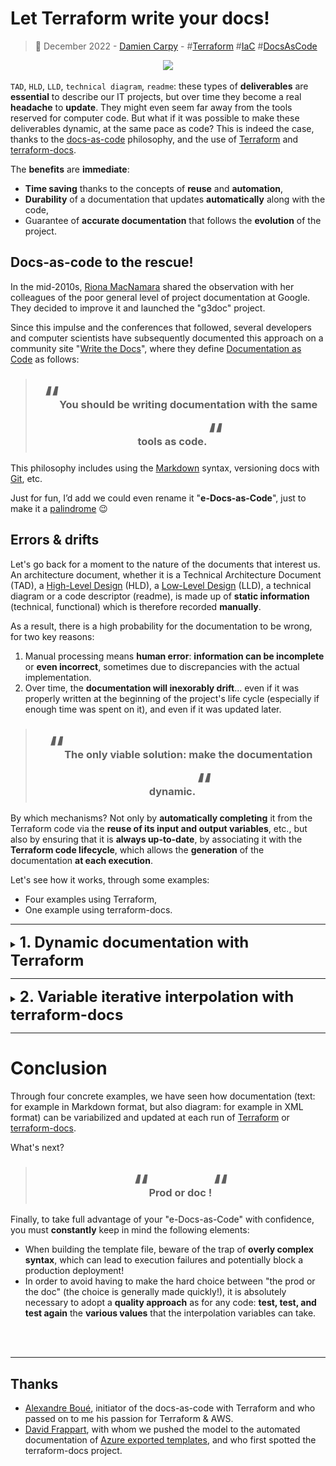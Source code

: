 # **Let Terraform write your docs!**

> :calendar: December 2022 - [Damien Carpy](https://github.com/DamienCarpy) - #[Terraform](https://github.com/search?q=terraform) #[IaC](https://github.com/search?q=iac) #[DocsAsCode](https://github.com/search?q=docsascode)

<p align="center">
    <img src="./article/vessel.jpg" width="400">
</p>

`TAD`, `HLD`, `LLD`, `technical diagram`, `readme`: these types of **deliverables** are **essential** to describe our IT projects, but over time they become a real **headache** to **update**. They might even seem far away from the tools reserved for computer code. But what if it was possible to make these deliverables dynamic, at the same pace as code? This is indeed the case, thanks to the [docs-as-code](https://www.writethedocs.org/guide/docs-as-code/) philosophy, and the use of [Terraform](https://www.terraform.io/) and [terraform-docs](https://terraform-docs.io/).

The **benefits** are **immediate**:
* **Time saving** thanks to the concepts of **reuse** and **automation**,
* **Durability** of a documentation that updates **automatically** along with the code,
* Guarantee of **accurate documentation** that follows the **evolution** of the project.

## **Docs-as-code to the rescue!**
In the mid-2010s, [Riona MacNamara](https://www.usenix.org/conference/srecon16europe/program/presentation/macnamara) shared the observation with her colleagues of the poor general level of project documentation at Google. They decided to improve it and launched the "g3doc" project.

Since this impulse and the conferences that followed, several developers and computer scientists have subsequently documented this approach on a community site "[Write the Docs](https://www.writethedocs.org/)", where they define [Documentation as Code](https://www.writethedocs.org/guide/docs-as-code/) as follows:

> ### <p align="center"><font size="10">“</font>You should be writing documentation with the same tools as code.<font size="10">“</font></p>

This philosophy includes using the [Markdown](https://en.wikipedia.org/wiki/Markdown) syntax, versioning docs with [Git](https://en.wikipedia.org/wiki/Git), etc.

Just for fun, I’d add we could even rename it "**e-Docs-as-Code**", just to make it a [palindrome](https://en.wikipedia.org/wiki/Palindrome) 😉

## **Errors & drifts**
Let's go back for a moment to the nature of the documents that interest us. An architecture document, whether it is a Technical Architecture Document (TAD), a [High-Level Design](https://en.wikipedia.org/wiki/High-level_design) (HLD), a [Low-Level Design](https://en.wikipedia.org/wiki/Low-level_design) (LLD), a technical diagram or a code descriptor (readme), is made up of **static information** (technical, functional) which is therefore recorded **manually**.

As a result, there is a high probability for the documentation to be wrong, for two key reasons:
1. Manual processing means **human error**: **information can be incomplete** or **even incorrect**, sometimes due to discrepancies with the actual implementation.
2. Over time, the **documentation will inexorably drift**... even if it was properly written at the beginning of the project's life cycle (especially if enough time was spent on it), and even if it was updated later.

> ### <p align="center"><font size="10">“</font>The only viable solution: make the documentation dynamic.<font size="10">“</font></p>

By which mechanisms? Not only by **automatically completing** it from the Terraform code via the **reuse of its input and output variables**, etc., but also by ensuring that it is **always up-to-date**, by associating it with the **Terraform code lifecycle**, which allows the **generation** of the documentation **at each execution**.

Let's see how it works, through some examples:
* Four examples using Terraform,
* One example using terraform-docs.

---

<details><summary><b><font size="+2">1. Dynamic documentation with Terraform</b></font></summary>

In concrete terms, how do you make a text variable? In the Terraform toolkit, two essential tools open the way to making text variabilization: string templates [interpolation](https://www.terraform.io/docs/language/expressions/strings.html#interpolation) and the [`templatefile`](https://www.terraform.io/docs/language/functions/templatefile.html) function.

Interpolation simply consists in **substituting variables**, using a syntax recognized by Terraform:
<div align="center"><pre> ${InterpolationVariable} </pre></div>

In the rest of this article, we will refer to interpolation variables as variables that adopt this syntax within a template file, written in a language **other than [HCL](https://www.terraform.io/language)** (HashiCorp Configuration Language).
The [`templatefile`](https://www.terraform.io/docs/language/functions/templatefile.html) function proposes obtaining a **rendered output** from a template file. The rendered result can of course be kept as a **simple output variable**, but we will mainly try to inject it into a new file thanks to a [`local_file`](https://registry.terraform.io/providers/hashicorp/local/latest/docs/resources/file) resource type. We can even **combine** the output variables of several modules into a **single file**. The file will then be generated on the fly at each execution.

This function is recommended by HashiCorp as of [Terraform 0.12](https://www.hashicorp.com/blog/announcing-terraform-0-12) in place of the old [`template_file`](https://registry.terraform.io/providers/hashicorp/template/latest/docs/data-sources/file) data source, which will probably be deprecated eventually.

These two concepts can then be associated and exploited in **many cases**:
* **Bash system initialization script**, like [AWS user data](https://docs.aws.amazon.com/AWSEC2/latest/UserGuide/user-data.html) or [Azure cloud-init](https://azure.microsoft.com/en-us/blog/custom-data-and-cloud-init-on-windows-azure/),
* **Project documentation**,
* **XML vector diagram** with tools like [diagrams.net](https://www.diagrams.net/) (formerly draw.io)
* Etc.

> ### <font size="10">⚠</font> Warning
>Once a file is used as a template for Terraform, this variable syntax becomes exclusive to Terraform interpolation.
>
>This can cause problems if the template file is written in another language which also uses this syntax: Terraform will systematically replace the interpolation variable by its associated value, which will result in the script being "broken" from the point of view of the other language.
> <br><br>

<details><summary><b><font size="+1">Example #1: Simple variables interpolation in a Markdown file</font></b></summary>
<br>
Writing documentation in Markdown format is a good habit, because it is a simple format to write then proofread, non-proprietary, that many tools on the market allow to manipulate.

In this first example, here is how to interpolate **simple variables** of type string, number or bool (for other types, see the complex interpolation example).

*Figure 1.1.1 - Template file configuration.*
```
# **Project ${ProjectName} - ${EnvironmentTag} environment**
This project consists in building a 3-tier infrastructure in a public cloud.
```

Interpolation variables are directly embedded inside the text in the Markdown format using the syntax ${...}.
The cohabitation of this syntax with the Markdown syntax is not a problem. The first line will adopt bold and heading 1 title format.

*Figure 1.1.2 - Main code configuration.*

```hcl
resource "local_file" "lld" {
  content = templatefile("lld.template.xml",
   {
     ProjectName = title(var.ProjectName),
     Environment = var.Environment,
    }
  )
  filename = "${var.Environment}.${var.ProjectName}.rendered.lld.md"
}
```

* The [`templatefile`](https://www.terraform.io/docs/language/functions/templatefile.html) (line 2) loads the template file in Markdown format.
* Interpolation variables are associated with Terraform input variables (lines 4-5).
    * Interpolation variable names may therefore differ from Terraform input variable names (beware of confusion).
    * Terraform input variables can be modified using functions, such as changing the first letter of each word to uppercase using the title function (line 4).
The [`filename`](https://registry.terraform.io/providers/hashicorp/local/latest/docs/resources/file#filename) argument (line 8) forges the path & name of the file to create from the [`content`](https://registry.terraform.io/providers/hashicorp/local/latest/docs/resources/file#content) argument (line 2).

*Figure 1.1.3 - Input variables configuration.*

```hcl
variable "ProjectName" {
  type        = string
  description = "Project trigram for resources core naming purposes."
  default     = "deja vu"
}

variable "Environment" {
  type        = string
  description = "Environment trigram. Possible values are DEV, UAT, PRD"
  default     = "PRD"
}
```

* The declaration of the variable `Environment` (lines 7-11) does not include case checking. For this, it would have been necessary to integrate a [block of syntax validation rules](https://www.terraform.io/language/values/variables#custom-validation-rules) with a regex for the [condition expression](https://www.terraform.io/language/expressions/custom-conditions#condition-expressions) 😉

*Figure 1.1.4 - Rendering of the resulting Markdown file.*

> # **Project Deja Vu - PRD environment**
> This project consists in building a 3-tier infrastructure in a public cloud.

* Interpolation variables have been replaced by the values associated with Terraform input variables, then formatted as expected by the Markdown syntax.
</details>


<details><summary><b><font size="+1">Example #2: Labels interpolation in an XML vector diagram.</font></b></summary>

Nothing's worse than a wrong technical diagram... Yes, but how can you manipulate a schema like code? Thanks to vector diagrams that are written... in XML! It will therefore be possible to create a template file and provide it with interpolation variables, as seen in the previous example.

Besides being free, [diagrams.net](https://www.diagrams.net/) (formerly draw.io) allows the export of vector diagrams in XML format, which makes them easy to interact with.

*Figure 1.2.1 - Vector diagram labels configuration in diagram.net GUI.*

<p align="center">
    <img src="./article/diagram.template.png">
</p>

* Object labels were simply edited by hand in diagrams.net GUI, still using the same syntax ${...}.
* You can display all kinds of strings: ID, name, IP address, etc. from the attributes of modules, resources or data sources.
* In a diagram, it only seems possible to interpolate strings, as described in the previous example, but not lists (see the following example for associated syntax).
* In order to allow Terraform to interact with the XML content, you must remember to uncheck the "File > Properties > Compressed" option. This option is currently available on both the desktop client and the web application.

*Figure 1.2.2 - XML data compression option in diagrams.net GUI.*

<p align="center">
    <img src="./article/compression.option.png">
</p>

*Figure 1.2.3 - Main code configuration.*

```hcl
resource "local_file" "diagram" {
  content = templatefile("diagram.template.xml",
    {
      Location                 = title(var.Location)
      AgwSubnetAddressPrefix   = module.SpokeVnet.AgwSubnetPrefix,
      AgwSubnetName            = module.SpokeVnet.AgwSubnetName,
      FrontSubnetAddressPrefix = module.SpokeVnet.FrontSubnetPrefix,
      FrontSubnetName          = module.SpokeVnet.FrontSubnetName,
      AgwPublicCertificateCommonName  = split("=", data.azurerm_key_vault_certificate.DejaVuPublicCertificate.
certificate_policy[0].x509_certificate_properties[0].subject)[1],
      AgwPublicIpFqdn         = module.MainAgw.agw.agw_public_ip_fqdn,
      AgwPublicFrontendPort   = var.agw_frontend_port_settings[0].port,
      AgwBackendPort          = var.agw_backend_http_settings[0].port,
      AgwName                 = module.MainAgw.agw_name,
      BackendName             = module.DejaVu.LinuxVmss.name,
      PostgreSqlServerName    = module.PostgreSql.PostgreServer.name,
      RedisCacheServerName    = module.Redis.RedisServer.name,
      AkvName                 = module.MainAkv.Akv.name,
      AcrName                 = module.MainAcr.Acr.name
    }
  )
  filename = "${var.Environment}.${var.ProjectName}.rendered.diagram.xml"
}
```

* Some variables may not be accessible in a module output, because the associated Terraform resources do not propose them as attributes. In this case, you must invoke the variables which have been supplied as input to the module (lines 13-14).

*Figure 1.2.4 - Input variables configuration.*

```hcl
variable "Location" {
  type        = string
  description = "Azure region."
  default     = "west europe"
}

variable "agw_frontend_port_settings" {
  description = "Frontend port settings. Each port setting contains the name and the port for the frontend port."
  type        = list(map(string))
  default     = [
    {
      name = "agw-fpt-pub-443"
      port = 443
    }
  ]
}

variable "agw_backend_http_settings" {
  description = "List of maps including backend http settings configurations."
  type        = any
  default     = [
    {
      name        = "agw-bhs-pub-dejavu"
      port        = 80
      protocol    = "http"
      probe_name  = "agw-prb-pub-dejavu-http-ping"

      connection_draining = [{
        enabled           = true
        drain_timeout_sec = 60
        }
      ]
    }
  ]
}
```

*Figure 1.2.5 - Rendered vector diagram.*

<p align="center">
    <img src="./article/diagram.rendered.png">
</p>

</details>

<details><summary><b><font size="+1">Example #3: Variables interpolation with directives in a Markdown file.</font></b></summary>

How to handle interpolation in more complex cases, when Terraform scripts include [conditional expressions](https://www.terraform.io/language/expressions/conditionals), or loops with the [`count`](https://www.terraform.io/language/meta-arguments/count) or [`for_each`](https://www.terraform.io/language/meta-arguments/for_each) meta-arguments?

Terraform proposes using if and for directives ([string templates directives](https://www.terraform.io/language/expressions/strings#directives)) which can be integrated in the template files.

These directives can be nested in a recursive way, which opens the way to multiple possibilities (and some complexity...).

*Figure 1.3.1 - Template file configuration.*

> * The listening TCP port is by default: `5432`.
>
> %{ if PostgreDbInstanceCount != 0 ~}
> 
> * The server hosts `${PostgreDbInstanceCount}` database instances:
>
> %{ for db in PostgreDbList ~}
>
>   * `${db}`
>
> %{ endfor ~}
>
> * For each instance, the charset is `${PostgreDbCharset}`.
> * For each instance, the collation is `${PostgreDbCollation}`.
>
> %{ endif ~}

* The `if` directive (line 2) evaluates a non-zero condition on the `PostgreDbInstanceCount` variable, in order to decide whether or not to display the entire next block, up to the directive ending expression `%{󠀩 endif ~}` (line 9).
* The `for` directive (line 4) iterates over the `PostgreDbList` variable which is of type list, up to the directive ending expression `%{󠀩 endfor ~}` (line 6).
* Using directives within the text can quickly make a mess of the line breaks and become a real headache for the Markdown file layout (real life experience here!).
* In order to be able to write each directive quietly on its own line and gain readability in the template file, you should use the tilde symbol before closing the brace in each directive expression:
    * `{ if … ~}`
    * `{ else … ~}`
    * `{ endif … ~}`
    * `{ for … ~}`
    * `{ endfor … ~}`


*Figure 1.3.2 - Main code configuration.*

```hcl
output "lld-md" {
  value = templatefile("${path.module}/lld.template.md",
    {
      …
      PostgreDbInstanceCount  = length(var.PostgreDbList),
      PostgreDbList           = var.PostgreDbList,
      PostgreDbCharset        = var.PostgreDbCharset,
      PostgreDbCollation      = var.PostgreDbCollation,
      …
    }
  )
}
```

* In this example, one could remark that the code deviates from the [DRY principle](https://en.wikipedia.org/wiki/Don%27t_repeat_yourself) by creating the additional variable `PostgreDbInstanceCount` only for the template file in Markdown, instead of reusing the existing variable `PostgreDbList`.
    * Indeed, it is quite possible to apply any [function](https://www.terraform.io/docs/language/functions/index.html) (here the [`length`](https://www.terraform.io/docs/language/functions/length.html) function) on an interpolation variable, including when it is evaluated inside an if or `for` directive.
    * This works perfectly, but only when the list is not empty. If the list is empty (`PostgreDbList = []`), then the evaluation of the directive will fail, whereas it will not fail if it is performed in the Terraform configuration.
    * It is therefore **essential** to declare this new variable for the use of the template file and to avoid a possible failure at runtime.
* The case of variables of type [`map`](https://www.terraform.io/language/expressions/types#map) is particular. With them, the following syntax must be used to display the value associated with each label:
    * `${variable.label1}`
    * Warning, the label called by the interpolation variable **must exist**, otherwise Terraform will return an error and refuse to go beyond the [`plan`](https://www.terraform.io/cli/commands/plan) step.
    * If there is any doubt about the existence of a label (typically: the structure of a map which can vary from one instance to another, as for example for [Azure Network Security Groups](https://docs.microsoft.com/en-us/azure/virtual-network/network-security-groups-overview)), you must use the [`can`](https://www.terraform.io/language/functions/can) or [`try`](https://www.terraform.io/language/functions/try) functions in the template file.

*Figure 1.3.3 - Input variables configuration.*

```hcl
variable "PostgreDbList" {
  type        = list
  description = "List of PostrgreSQL databases names."
  default = [
    "dejavu-orders",
    "dejavu-catalog",
    "dejavu-users"
  ]
}

variable "PostgreDbCharset" {
  type        = string
  description = "Charset for PostgreSQL database(s)."
  default     = "UTF8"
}

variable "PostgreDbCollation" {
  type        = string
  description = "Collation for PostgreSQL database(s)."
  default     = "English_United States.1252"
}
```

*Figure 1.3.4 - Rendering of the resulting Markdown file.*

> * The listening TCP port is by default: 5432.
> * The server hosts 3 database instances:
>   * dejavu-orders
>   * dejavu-catalog
>   * dejavu-users
> * For each instance, the charset is UTF8.
> * For each instance, the collation is English_United States.1252.

</details>
</details>

---

<details><summary><b><font size="+2">2. Variable iterative interpolation with terraform-docs</b></font></summary>

Keeping up-to-date a readme file describing the use of a script or Terraform modules can quickly become a **chore**, especially because of the **large number of input and output variables** that a readme must contain. And a chore is a task that will quickly be **forgotten**, resulting in an **obsolete** readme file.

Fortunately, [terraform-docs](https://terraform-docs.io) makes it possible to avoid this tedious task, provided of course that you have properly documented your Terraform code and more precisely your variables.

Indeed, terraform-docs proposes to generate a file in Markdown format, using a template file in [YAML](https://en.wikipedia.org/wiki/YAML) and an extremely simple syntax for the interpolation variables. For example, to invoke all the input variables you just have to write :

<div align="center"><pre> {{ .Inputs }} </div>

Here, terraform-docs takes care of the iteration on all input variables by itself. Powerful, fast and as simple as possible!
Apart from a different interpolation syntax, terraform-docs is a separate executable from Terraform, to be installed by oneself. It is not maintained by HashiCorp.

Terraform-docs must therefore be run separately. But then, is this a drift from the promise of integrating dynamic documentation into the Terraform code lifecycle?

Not at all! In addition to manual execution, it is therefore planned to integrate with a pre-commit strategy (locally or within a CI/CD pipeline), thanks to a hook. Once the hook is configured, pre-commit allows you to trigger the documentation update at each git commit.

<details><summary><b><font size="+1">Example #4: Automatic documentation with terraform-docs.</font></b></summary>

A short example is better than a long speech: take a look.

*Figure 2.4.1 - Template file configuration.*

```yaml
# .terraform-docs.yml
content: |-
  {{ .Inputs }}
```

* Syntax is very simple: so much the better!
* Input variables are those of example 3.


*Figure 2.4.2 - Rendering of the resulting Markdown file.*

## **Inputs**

| Name | Description | Type | Default | Required |
|-|-|-|-|-|
| PostgreDbCharset | Charset for PostgreSQL database(s). | `string` | `"UTF8"` | no |
| PostgreDbCollation | Collation for PostgreSQL database(s). | `string` | `"English_United States.1252"` | no |
| PostgreDbList | List of PostgreSQL database instances names. | `list` | `[]` | no |
</details>
</details>

---

# **Conclusion**

Through four concrete examples, we have seen how documentation (text: for example in Markdown format, but also diagram: for example in XML format) can be variabilized and updated at each run of [Terraform](https://www.terraform.io/) or [terraform-docs](https://terraform-docs.io/).

What's next?

> ### <p align="center"><font size="10">“</font>Prod or doc !<font size="10">“</font></p>

Finally, to take full advantage of your "e-Docs-as-Code" with confidence, you must **constantly** keep in mind the following elements:
* When building the template file, beware of the trap of **overly complex syntax**, which can lead to execution failures and potentially block a production deployment!
* In order to avoid having to make the hard choice between "the prod or the doc" (the choice is generally made quickly!), it is absolutely necessary to adopt a **quality approach** as for any code: **test, test, and test again** the **various values** that the interpolation variables can take.

<br><br>

- - -
## **Thanks**
* [Alexandre Boué](https://www.linkedin.com/in/alexandre-boue/), initiator of the docs-as-code with Terraform and who passed on to me his passion for Terraform & AWS.
* [David Frappart](https://www.linkedin.com/in/david-frappart-66625627/), with whom we pushed the model to the automated documentation of [Azure exported templates](https://docs.microsoft.com/en-us/azure/azure-resource-manager/templates/export-template-portal), and who first spotted the terraform-docs project.

<br><br>
